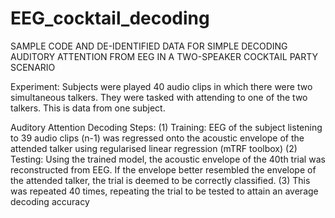 # EEG_cocktail_decoding

SAMPLE CODE AND DE-IDENTIFIED DATA FOR SIMPLE DECODING AUDITORY ATTENTION FROM EEG IN A TWO-SPEAKER COCKTAIL PARTY SCENARIO

Experiment:
Subjects were played 40 audio clips in which there were two simultaneous talkers. They were tasked with attending to one of the two talkers. 
This is data from one subject.

Auditory Attention Decoding Steps:
(1) Training: EEG of the subject listening to 39 audio clips (n-1) was regressed onto the acoustic envelope of the attended talker 
    using regularised linear regression (mTRF toolbox)
(2) Testing: Using the trained model, the acoustic envelope of the 40th trial was reconstructed from EEG. If the envelope better 
    resembled the envelope of the attended talker, the trial is deemed to be correctly classified.
(3) This was repeated 40 times, repeating the trial to be tested to attain an average decoding accuracy

